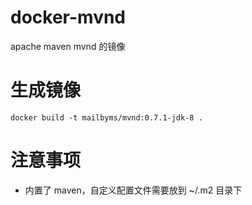 # docker-mvnd
apache maven mvnd 的镜像

# 生成镜像
```
docker build -t mailbyms/mvnd:0.7.1-jdk-8 .
```

# 注意事项
- 内置了 maven，自定义配置文件需要放到 ~/.m2 目录下